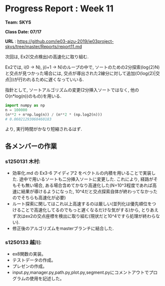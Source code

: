 # Progress Report : Week 11

**Team: SKYS**

**Class Date: 07/17**

**URL** : https://github.com/ie03-aizu-2019/ie03project-skys/tree/master/Reports/report11.md

次回は, Ex2(交点検出)の高速化に取り組む.

Ex2では, i(0 -> N), j(i+1 -> N)のループの中で, ソートのための2分探索(log{2}N)と交点が見つかった場合には, 交点が導出された2線分に対して追加(O(log{2}|交点|))が行われるために遅くなっていいる.

指針として, ソートアルゴリズムの変更(2分挿入ソートではなく, 他のO(n*log(n))のもの)を用いる.

``` python
import numpy as np
n = 100000
(n**2 + n*np.log(n)) / (n**2 * (np.log2(n)))
# 0.06021293060460183
```

より, 実行時間がかなり短縮されるはず.

## 各メンバーの作業

### s1250131 木村:

- 効率化.md の Ex3-6 アイディア2 をベクトルの内積を用いることで実装した. 途中で用いるソートも二分挿入ソートに変更した. これにより, 経路がそもそも無い場合, ある場合含めてかなり高速化した(N=10^3程度であれば高速に結果が導けるようになった, 10^4だと交点探索自体が終わってなかったのでそちらも高速化が必要)
- ルート探索に関してはこれ以上高速するのは厳しい(並列化は優先順位をつけることで高速化してるのでもっと遅くなるだけな気がする)から, とりあえず次はex2の交点座標を検出に取り組む(現状だと10^4ですら処理が終わらない).
- 修正後のアルゴリズムをmasterブランチに結合した.


### s1250133 越川:

- ex8関数の実装。
- テストデータの作成。
- プレゼンの作成。
- input.py,manager.py,path.py,plot.py,segment.pyにコメントアウトでプログラムの使用を記述した。
